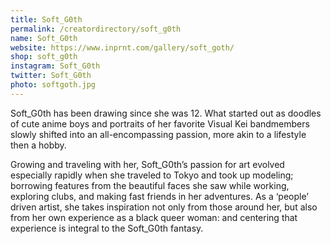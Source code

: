 ```yaml
---
title: Soft_G0th
permalink: /creatordirectory/soft_g0th
name: Soft_G0th
website: https://www.inprnt.com/gallery/soft_goth/
shop: soft_g0th
instagram: Soft_G0th
twitter: Soft_G0th
photo: softgoth.jpg
---
```


Soft_G0th has been drawing since she was 12. What started out as doodles of cute anime boys and portraits of her favorite Visual Kei bandmembers slowly shifted into an all-encompassing passion, more akin to a lifestyle then a hobby. 

Growing and traveling with her, Soft_G0th’s passion for art evolved especially rapidly when she traveled to Tokyo and took up modeling; borrowing features from the beautiful faces she saw while working, exploring clubs, and making fast friends in her adventures. As a ‘people’ driven artist, she takes inspiration not only from those around her, but also from her own experience as a black queer woman: and centering that experience is integral to the Soft_G0th fantasy.